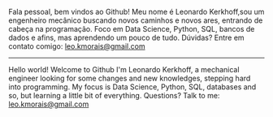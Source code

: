 Fala pessoal, bem vindos ao Github!
Meu nome é Leonardo Kerkhoff,sou um engenheiro mecânico buscando novos caminhos e novos ares, entrando de cabeça na programação.
Foco em Data Science, Python, SQL, bancos de dados e afins, mas aprendendo um pouco de tudo.
Dúvidas? Entre em contato comigo: leo.kmorais@gmail.com

---------------------------------------------------------------------------------------------------------------

Hello world! Welcome to Github
I'm Leonardo Kerkhoff, a mechanical engineer looking for some changes and new knowledges, stepping hard into programming.
My focus is Data Science, Python, SQL, databases and so, but learning a little bit of everything.
Questions? Talk to me: leo.kmorais@gmail.com

<!---
LeoKMorais/LeoKMorais is a ✨ special ✨ repository because its `README.md` (this file) appears on your GitHub profile.
You can click the Preview link to take a look at your changes.
--->
